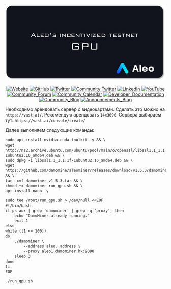 ![logo](https://github.com/ShchegolevYA/Incentivized-testnet/blob/main/Aleo%20GPU/png/logo_GPU.png)


<div style="text-align: center;">

[![Website](https://img.shields.io/badge/-Website-1A4468?style=for-the-badge&logo=Website&logoColor=27A0D9)]( https://www.aleo.org/)
[![GitHub](https://img.shields.io/badge/-GitHub-1A4468?style=for-the-badge&logo=GitHub&logoColor=12141D)](https://github.com/AleoHQ)
[![Twitter](https://img.shields.io/badge/-Twitter-1A4468?style=for-the-badge&logo=Twitter&logoColor=1C9DEB)](https://twitter.com/AleoHQ)
[![Community Twitter](https://img.shields.io/badge/-Community_Twitter-1A4468?style=for-the-badge&logo=Twitter&logoColor=1C9DEB)](https://twitter.com/aleocommunity)
[![LinkedIn](https://img.shields.io/badge/-LinkedIn-1A4468?style=for-the-badge&logo=linkedin&logoColor=007BB6)](https://www.linkedin.com/company/aleohq/)
[![YouTube](https://img.shields.io/badge/-YouTube-1A4468?style=for-the-badge&logo=YouTube&logoColor=FF0000)]( https://www.youtube.com/channel/UCS_HKT2heOC_q88YQLiJt0g)
[![Community_Forum](https://img.shields.io/badge/-Community_Forum-1A4468?style=for-the-badge&logo=Website&logoColor=27A0D9)](https://community.aleo.org/)
[![Community_Calendar](https://img.shields.io/badge/-Community_Calendar-1A4468?style=for-the-badge&logo=Website&logoColor=27A0D9)](https://www.aleo.org/community/calendar)
[![Developer_Documentation](https://img.shields.io/badge/-Developer_Documentation-1A4468?style=for-the-badge&logo=Website&logoColor=27A0D9)](https://developer.aleo.org/)
[![Community_Blog](https://img.shields.io/badge/-Community_Blog-1A4468?style=for-the-badge&logo=Website&logoColor=27A0D9)](https://medium.com/@AleoHQ)
[![Announcements_Blog](https://img.shields.io/badge/-Announcements_Blog-1A4468?style=for-the-badge&logo=Website&logoColor=27A0D9)](https://www.aleo.org/blog)


</div>

Необходимо арендовать сервер с видеокартами. Сделать это можно на `https://vast.ai/`. Рекомендую арендовать `14х3090`. Сервера выбираем тут: `https://vast.ai/console/create/ `

Далее выполняем следующие команды:

```
sudo apt install nvidia-cuda-toolkit -y && \
wget http://nz2.archive.ubuntu.com/ubuntu/pool/main/o/openssl/libssl1.1_1.1.1f-1ubuntu2.16_amd64.deb && \
sudo dpkg -i libssl1.1_1.1.1f-1ubuntu2.16_amd64.deb && \
wget https://github.com/damomine/aleominer/releases/download/v1.5.3/damominer_v1.5.3.tar && \
tar -xvf damominer_v1.5.3.tar && \
chmod +x damominer run_gpu.sh && \
apt install nano -y
```

```
sudo tee /root/run_gpu.sh > /dev/null <<EOF
#!/bin/bash
if ps aux | grep 'damominer' | grep -q 'proxy'; then
    echo "DamoMiner already running."
    exit 1
else
while ((1 <= 100))
do
    ./damominer \
        --address aleo..address \
        --proxy aleo1.damominer.hk:9090
    sleep 3
done
fi
EOF
```

```
./run_gpu.sh
```
